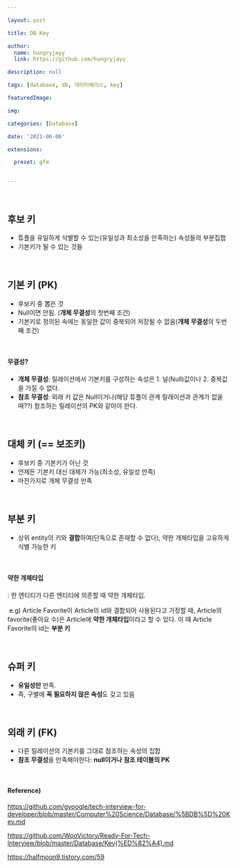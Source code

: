 ```yaml
---

layout: post

title: DB Key

author: 
  name: hungryjayy
  link: https://github.com/hungryjayy

description: null

tags: [database, db, 데이터베이스, key]

featuredImage: 

img: 

categories: [Database]

date: '2021-06-06'

extensions:

  preset: gfm


---
```


<br>

## 후보 키

* 튜플을 유일하게 식별할 수 있는(유일성과 최소성을 만족하는) 속성들의 부분집합
* 기본키가 될 수 있는 것들

<br>

## 기본 키 (PK)

* 후보키 중 뽑은 것
* Null이면 안됨. (**개체 무결성**의 첫번째 조건)
* 기본키로 정의된 속에는 동일한 값이 중복되어 저장될 수 없음(**개체 무결성**의 두번째 조건)

<br>

#### 무결성?

* **개체 무결성**: 릴레이션에서 기본키를 구성하는 속성은 1. 널(Null)값이나 2. 중복값을 가질 수 없다.
* **참조 무결성**: 외래 키 값은 Null이거나(해당 튜플이 관계 릴레이션과 관계가 없을 때??) 참조하는 릴레이션의 PK와 같아야 한다.

<br>

## 대체 키 (== 보조키)

* 후보키 중 기본키가 아닌 것
* 언제든 기본키 대신 대체가 가능(최소성, 유일성 만족)
* 마찬가지로 개체 무결성 만족

<br>

## 부분 키

* 상위 entity의 키와 **결합**하여(단독으로 존재할 수 없다), 약한 개체타입을 고유하게 식별 가능한 키

<br>

#### 약한 개체타입

: 한 엔티티가 다른 엔티티에 의존할 때 약한 개체타입.

​	e.g) Article Favorite이 Article의 id와 결합되어 사용된다고 가정할 때, Article의 favorite(좋아요 수)은 Article에 **약한 개체타입**이라고 할 수 있다. 이 때 Article Favorite의 id는 **부분 키**

<br>

## 슈퍼 키

* **유일성만** 만족.
* 즉, 구별에 **꼭 필요하지 않은 속성**도 갖고 있음

<br>

## 외래 키 (FK)

* 다른 릴레이션의 기본키를 그대로 참조하는 속성의 집합
* **참조 무결성**을 만족해야한다: **null이거나** **참조 테이블의 PK**

<br>

#### Reference)

https://github.com/gyoogle/tech-interview-for-developer/blob/master/Computer%20Science/Database/%5BDB%5D%20Key.md

https://github.com/WooVictory/Ready-For-Tech-Interview/blob/master/Database/Key(%ED%82%A4).md

https://halfmoon9.tistory.com/59